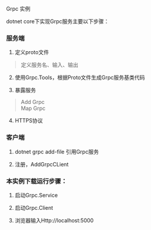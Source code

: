 Grpc 实例

dotnet core下实现Grpc服务主要以下步骤：

### 服务端

1. 定义proto文件
> 定义服务名、输入、输出

2. 使用Grpc.Tools，根据Proto文件生成Grpc服务基类代码

3. 暴露服务
> Add Grpc  
> Map Grpc

4. HTTPS协议

### 客户端

1. dotnet grpc add-file 引用Grpc服务

2. 注册，AddGrpcCLient


### 本实例下载运行步骤：

1. 启动Grpc.Service

2. 启动Grpc.Client

3. 浏览器输入Http://localhost:5000